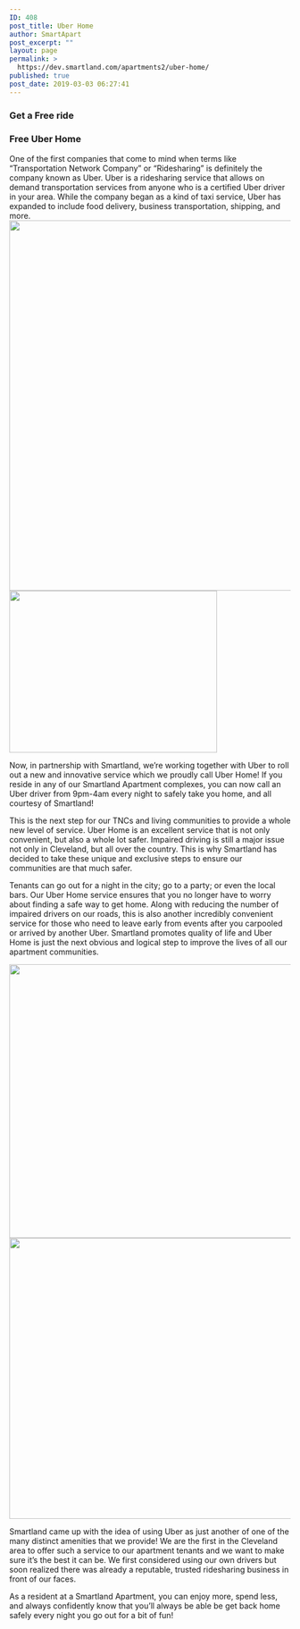 ```yaml
---
ID: 408
post_title: Uber Home
author: SmartApart
post_excerpt: ""
layout: page
permalink: >
  https://dev.smartland.com/apartments2/uber-home/
published: true
post_date: 2019-03-03 06:27:41
---
```

<h3>Get a Free ride</h3>
<h3>Free Uber Home</h3>
One of the first companies that come to mind when terms like “Transportation Network Company” or “Ridesharing” is definitely the company known as Uber. Uber is a ridesharing service that allows on demand transportation services from anyone who is a certified Uber driver in your area. While the company began as a kind of taxi service, Uber has expanded to include food delivery, business transportation, shipping, and more.

<img width="1000" height="663" src="https://dev.smartland.com/apartments2/wp-content/uploads/2019/03/Automobile.jpg" alt="" srcset="https://dev.smartland.com/apartments2/wp-content/uploads/2019/03/Automobile.jpg 1000w, https://dev.smartland.com/apartments2/wp-content/uploads/2019/03/Automobile-300x199.jpg 300w, https://dev.smartland.com/apartments2/wp-content/uploads/2019/03/Automobile-768x509.jpg 768w" sizes="(max-width: 1000px) 100vw, 1000px">
<img width="372" height="290" src="https://dev.smartland.com/apartments2/wp-content/uploads/2019/03/RS-G979B-40.jpg" alt="" srcset="https://dev.smartland.com/apartments2/wp-content/uploads/2019/03/RS-G979B-40.jpg 372w, https://dev.smartland.com/apartments2/wp-content/uploads/2019/03/RS-G979B-40-300x234.jpg 300w" sizes="(max-width: 372px) 100vw, 372px">

Now, in partnership with Smartland, we’re working together with Uber to roll out a new and innovative service which we proudly call Uber Home! If you reside in any of our Smartland Apartment complexes, you can now call an Uber driver from 9pm-4am every night to safely take you home, and all courtesy of Smartland!

This is the next step for our TNCs and living communities to provide a whole new level of service. Uber Home is an excellent service that is not only convenient, but also a whole lot safer. Impaired driving is still a major issue not only in Cleveland, but all over the country. This is why Smartland has decided to take these unique and exclusive steps to ensure our communities are that much safer.

Tenants can go out for a night in the city; go to a party; or even the local bars. Our Uber Home service ensures that you no longer have to worry about finding a safe way to get home. Along with reducing the number of impaired drivers on our roads, this is also another incredibly convenient service for those who need to leave early from events after you carpooled or arrived by another Uber. Smartland promotes quality of life and Uber Home is just the next obvious and logical step to improve the lives of all our apartment communities.

<img width="768" height="490" src="https://dev.smartland.com/apartments2/wp-content/uploads/2019/03/purepng.com-audiaudicarluxurious-carprofessional-carwhite-audired-audi-1701527409431xd6jm-768x490.png" alt="" srcset="https://dev.smartland.com/apartments2/wp-content/uploads/2019/03/purepng.com-audiaudicarluxurious-carprofessional-carwhite-audired-audi-1701527409431xd6jm-768x490.png 768w, https://dev.smartland.com/apartments2/wp-content/uploads/2019/03/purepng.com-audiaudicarluxurious-carprofessional-carwhite-audired-audi-1701527409431xd6jm-300x191.png 300w, https://dev.smartland.com/apartments2/wp-content/uploads/2019/03/purepng.com-audiaudicarluxurious-carprofessional-carwhite-audired-audi-1701527409431xd6jm.png 800w" sizes="(max-width: 768px) 100vw, 768px">
<img width="768" height="503" src="https://dev.smartland.com/apartments2/wp-content/uploads/2019/03/325667_preview-768x503.png" alt="" srcset="https://dev.smartland.com/apartments2/wp-content/uploads/2019/03/325667_preview-768x503.png 768w, https://dev.smartland.com/apartments2/wp-content/uploads/2019/03/325667_preview-300x197.png 300w, https://dev.smartland.com/apartments2/wp-content/uploads/2019/03/325667_preview.png 800w" sizes="(max-width: 768px) 100vw, 768px">

Smartland came up with the idea of using Uber as just another of one of the many distinct amenities that we provide! We are the first in the Cleveland area to offer such a service to our apartment tenants and we want to make sure it’s the best it can be. We first considered using our own drivers but soon realized there was already a reputable, trusted ridesharing business in front of our faces.

As a resident at a Smartland Apartment, you can enjoy more, spend less, and always confidently know that you’ll always be able be get back home safely every night you go out for a bit of fun!